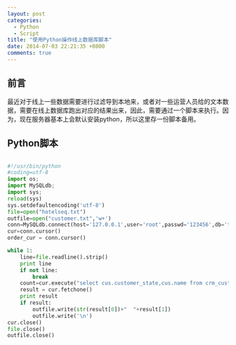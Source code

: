 ```yaml
---
layout: post  
categories: 
  - Python
  - Script  
title: "使用Python操作线上数据库脚本"
date: 2014-07-03 22:21:35 +0800
comments: true
---
```


## <a id="Intro">前言</a>

最近对于线上一些数据需要进行过滤导到本地来，或者对一些运营人员给的文本数据，需要在线上数据库跑出对应的结果出来，因此，需要通过一个脚本来执行。因为，现在服务器基本上会默认安装python，所以这里存一份脚本备用。


## <a id="Script">Python脚本</a>

``` python

#!/usr/bin/python
#coding=utf-8
import os;
import MySQLdb;
import sys;
reload(sys) 
sys.setdefaultencoding('utf-8')
file=open("hotelseq.txt")
outfile=open("customer.txt",'w+')
conn=MySQLdb.connect(host='127.0.0.1',user='root',passwd='123456',db='test',port=3306,charset="utf8")
cur=conn.cursor()
order_cur = conn.cursor()

while 1:
    line=file.readline().strip()
    print line
    if not line:
        break
    count=cur.execute("select cus.customer_state,cus.name from crm_customer_hotel as hotel join crm_customer as cus on hotel.customer_serial_number=cus.serial_number where hotel.hotel_seq='%s'" % line)
    result = cur.fetchone()
    print result
    if result:
        outfile.write(str(result[0])+"  "+result[1])
        outfile.write('\n')
cur.close()
file.close()
outfile.close()


```

<!-- more -->
